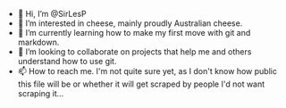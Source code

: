 - 👋 Hi, I’m @SirLesP
- 👀 I’m interested in cheese, mainly proudly Australian cheese.
- 🌱 I’m currently learning how to make my first move with git and markdown.
- 💞️ I’m looking to collaborate on projects that help me and others understand how to use git.
- 📫 How to reach me. I'm not quite sure yet, as I don't know how public this file will be or whether it will get scraped by people I'd not want scraping it...

<!---
SirLesP/SirLesP is a ✨ special ✨ repository because its `README.md` (this file) appears on your GitHub profile.
You can click the Preview link to take a look at your changes.
--->

